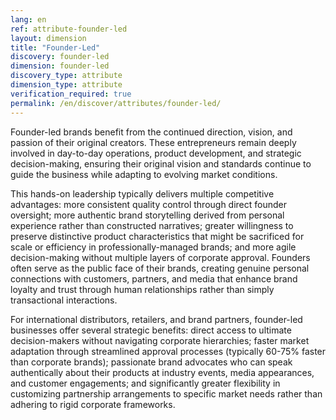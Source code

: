 ```yaml
---
lang: en
ref: attribute-founder-led
layout: dimension
title: "Founder-Led"
discovery: founder-led
dimension: founder-led
discovery_type: attribute
dimension_type: attribute
verification_required: true
permalink: /en/discover/attributes/founder-led/
---
```


Founder-led brands benefit from the continued direction, vision, and passion of their original creators. These entrepreneurs remain deeply involved in day-to-day operations, product development, and strategic decision-making, ensuring their original vision and standards continue to guide the business while adapting to evolving market conditions.

This hands-on leadership typically delivers multiple competitive advantages: more consistent quality control through direct founder oversight; more authentic brand storytelling derived from personal experience rather than constructed narratives; greater willingness to preserve distinctive product characteristics that might be sacrificed for scale or efficiency in professionally-managed brands; and more agile decision-making without multiple layers of corporate approval. Founders often serve as the public face of their brands, creating genuine personal connections with customers, partners, and media that enhance brand loyalty and trust through human relationships rather than simply transactional interactions.

For international distributors, retailers, and brand partners, founder-led businesses offer several strategic benefits: direct access to ultimate decision-makers without navigating corporate hierarchies; faster market adaptation through streamlined approval processes (typically 60-75% faster than corporate brands); passionate brand advocates who can speak authentically about their products at industry events, media appearances, and customer engagements; and significantly greater flexibility in customizing partnership arrangements to specific market needs rather than adhering to rigid corporate frameworks.
